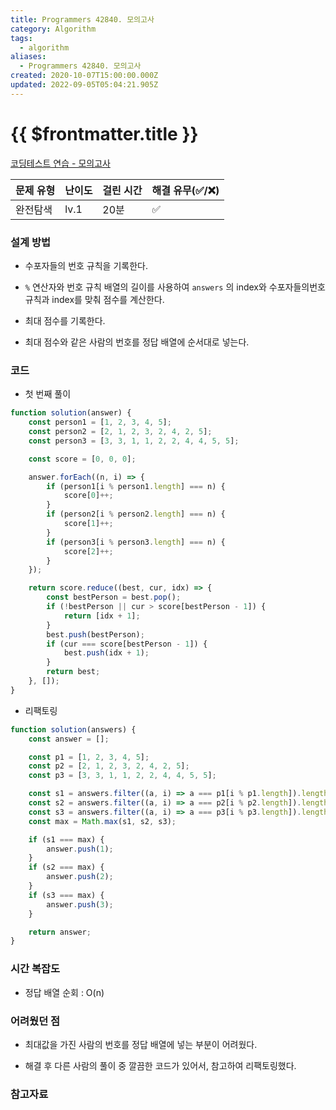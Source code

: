 ```yaml
---
title: Programmers 42840. 모의고사
category: Algorithm
tags:
  - algorithm
aliases:
  - Programmers 42840. 모의고사
created: 2020-10-07T15:00:00.000Z
updated: 2022-09-05T05:04:21.905Z
---
```


# {{ $frontmatter.title }}

[코딩테스트 연습 - 모의고사](https://programmers.co.kr/learn/courses/30/lessons/42840)

| 문제 유형 | 난이도 | 걸린 시간 | 해결 유무(✅/❌) |
| --------- | ------ | --------- | ---------------- |
| 완전탐색  | lv.1   | 20분      | ✅               |

### 설계 방법

- 수포자들의 번호 규칙을 기록한다.

- `%` 연산자와 번호 규칙 배열의 길이를 사용하여 `answers` 의 index와 수포자들의번호 규칙과 index를 맞춰 점수를 계산한다.

- 최대 점수를 기록한다.

- 최대 점수와 같은 사람의 번호를 정답 배열에 순서대로 넣는다.

### 코드

- 첫 번째 풀이

```javascript
function solution(answer) {
	const person1 = [1, 2, 3, 4, 5];
	const person2 = [2, 1, 2, 3, 2, 4, 2, 5];
	const person3 = [3, 3, 1, 1, 2, 2, 4, 4, 5, 5];

	const score = [0, 0, 0];

	answer.forEach((n, i) => {
		if (person1[i % person1.length] === n) {
			score[0]++;
		}
		if (person2[i % person2.length] === n) {
			score[1]++;
		}
		if (person3[i % person3.length] === n) {
			score[2]++;
		}
	});

	return score.reduce((best, cur, idx) => {
		const bestPerson = best.pop();
		if (!bestPerson || cur > score[bestPerson - 1]) {
			return [idx + 1];
		}
		best.push(bestPerson);
		if (cur === score[bestPerson - 1]) {
			best.push(idx + 1);
		}
		return best;
	}, []);
}
```

- 리팩토링

```javascript
function solution(answers) {
	const answer = [];

	const p1 = [1, 2, 3, 4, 5];
	const p2 = [2, 1, 2, 3, 2, 4, 2, 5];
	const p3 = [3, 3, 1, 1, 2, 2, 4, 4, 5, 5];

	const s1 = answers.filter((a, i) => a === p1[i % p1.length]).length;
	const s2 = answers.filter((a, i) => a === p2[i % p2.length]).length;
	const s3 = answers.filter((a, i) => a === p3[i % p3.length]).length;
	const max = Math.max(s1, s2, s3);

	if (s1 === max) {
		answer.push(1);
	}
	if (s2 === max) {
		answer.push(2);
	}
	if (s3 === max) {
		answer.push(3);
	}

	return answer;
}
```

### 시간 복잡도

- 정답 배열 순회 : O(n)

### 어려웠던 점

- 최대값을 가진 사람의 번호를 정답 배열에 넣는 부분이 어려웠다.

- 해결 후 다른 사람의 풀이 중 깔끔한 코드가 있어서, 참고하여 리팩토링했다.

### 참고자료
